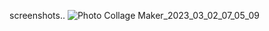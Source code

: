 screenshots..
![Photo Collage Maker_2023_03_02_07_05_09](https://user-images.githubusercontent.com/99496645/222443909-cfe77452-e41e-4ff0-ae9d-abf6b34e7d0b.png)
